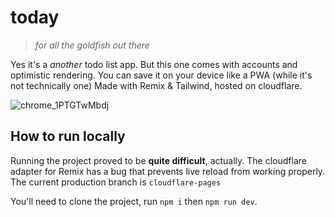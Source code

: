 # today

> _for all the goldfish out there_

Yes it's a _another_ todo list app. But this one comes with accounts and optimistic rendering. You can save it on your device like a PWA (while it's not technically one)
Made with Remix & Tailwind, hosted on cloudflare.

![chrome_1PTGTwMbdj](https://github.com/Alexis-Benamar/today/assets/9153315/6b83f2f8-7026-4962-a7be-f5777ba4149f)

## How to run locally

Running the project proved to be **quite difficult**, actually. The cloudflare adapter for Remix has a bug that prevents live reload from working properly.
The current production branch is `cloudflare-pages`

You'll need to clone the project, run `npm i` then `npm run dev`.
